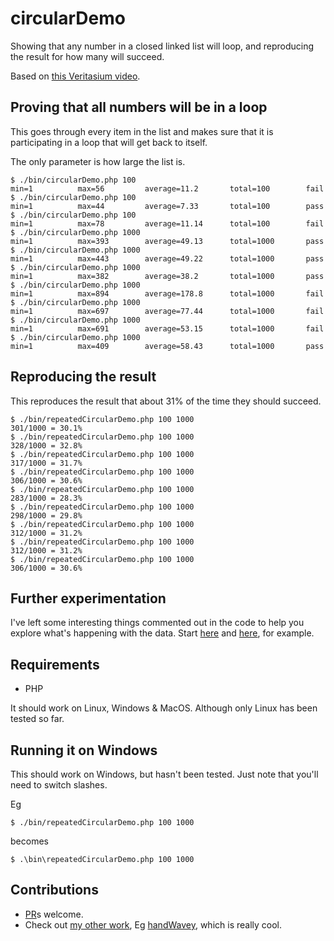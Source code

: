 # circularDemo

Showing that any number in a closed linked list will loop, and reproducing the result for how many will succeed.

Based on [this Veritasium video](https://www.youtube.com/watch?v=iSNsgj1OCLA).

## Proving that all numbers will be in a loop

This goes through every item in the list and makes sure that it is participating in a loop that will get back to itself.

The only parameter is how large the list is.

```
$ ./bin/circularDemo.php 100
min=1          max=56         average=11.2       total=100        fail      
$ ./bin/circularDemo.php 100
min=1          max=44         average=7.33       total=100        pass      
$ ./bin/circularDemo.php 100
min=1          max=78         average=11.14      total=100        fail      
$ ./bin/circularDemo.php 1000
min=1          max=393        average=49.13      total=1000       pass      
$ ./bin/circularDemo.php 1000
min=1          max=443        average=49.22      total=1000       pass      
$ ./bin/circularDemo.php 1000
min=1          max=382        average=38.2       total=1000       pass      
$ ./bin/circularDemo.php 1000
min=1          max=894        average=178.8      total=1000       fail      
$ ./bin/circularDemo.php 1000
min=1          max=697        average=77.44      total=1000       fail      
$ ./bin/circularDemo.php 1000
min=1          max=691        average=53.15      total=1000       fail      
$ ./bin/circularDemo.php 1000
min=1          max=409        average=58.43      total=1000       pass      
```

## Reproducing the result

This reproduces the result that about 31% of the time they should succeed.

```
$ ./bin/repeatedCircularDemo.php 100 1000
301/1000 = 30.1%
$ ./bin/repeatedCircularDemo.php 100 1000
328/1000 = 32.8%
$ ./bin/repeatedCircularDemo.php 100 1000
317/1000 = 31.7%
$ ./bin/repeatedCircularDemo.php 100 1000
306/1000 = 30.6%
$ ./bin/repeatedCircularDemo.php 100 1000
283/1000 = 28.3%
$ ./bin/repeatedCircularDemo.php 100 1000
298/1000 = 29.8%
$ ./bin/repeatedCircularDemo.php 100 1000
312/1000 = 31.2%
$ ./bin/repeatedCircularDemo.php 100 1000
312/1000 = 31.2%
$ ./bin/repeatedCircularDemo.php 100 1000
306/1000 = 30.6%
```

## Further experimentation

I've left some interesting things commented out in the code to help you explore what's happening with the data. Start [here](https://github.com/ksandom/circularDemo/blob/main/bin/circularDemo.php#L17) and [here](https://github.com/ksandom/circularDemo/blob/main/bin/RepeatAndStats.lib.php#L36), for example.

## Requirements

* PHP

It should work on Linux, Windows & MacOS. Although only Linux has been tested so far.

## Running it on Windows

This should work on Windows, but hasn't been tested. Just note that you'll need to switch slashes.

Eg

```
$ ./bin/repeatedCircularDemo.php 100 1000
```

becomes

```
$ .\bin\repeatedCircularDemo.php 100 1000
```

## Contributions

* [PR](https://github.com/ksandom/circularDemo/pulls)s welcome.
* Check out [my other work](https://www.youtube.com/channel/UClPMAYH46sh4Qagj2ufQkYA), Eg [handWavey](https://www.youtube.com/watch?v=kCbar8w3Pws), which is really cool.
